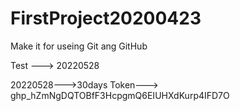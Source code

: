 # FirstProject20200423
Make it for useing Git ang GitHub


Test ---> 20220528

20220528--->30days
Token---> 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
